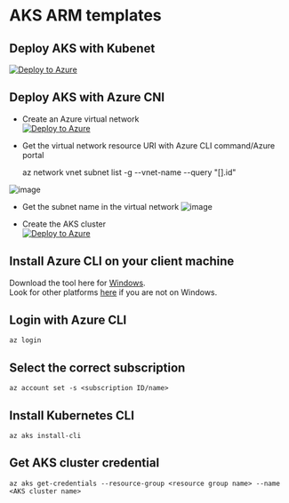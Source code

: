 # AKS ARM templates

## Deploy AKS with Kubenet <br/>
[![Deploy to Azure](https://aka.ms/deploytoazurebutton)](https://portal.azure.com/#create/Microsoft.Template/uri/https%3A%2F%2Fraw.githubusercontent.com%2Fmsftjonw%2FAKS_ARM_templates%2Fmaster%2FAKS_with_Kubenet%2Ftemplate.json)

## Deploy AKS with Azure CNI <br/>

- Create an Azure virtual network <br/>
[![Deploy to Azure](https://aka.ms/deploytoazurebutton)](https://portal.azure.com/#create/Microsoft.Template/uri/https%3A%2F%2Fraw.githubusercontent.com%2Fmsftjonw%2FAKS_ARM_templates%2Fmaster%2FAKS_with_AzureCNI%2Fazure_vnet_template.json)

- Get the virtual network resource URI with Azure CLI command/Azure portal <br/>
    
    az network vnet subnet list -g <resource group name> --vnet-name <virtual network name> --query "[].id"

![image](https://user-images.githubusercontent.com/35560783/163062556-e60bbc05-bcfe-417b-9063-03c7bd9ba8ac.png)

- Get the subnet name in the virtual network
![image](https://user-images.githubusercontent.com/35560783/163062696-edd65f34-ed3e-4ece-b893-9d242f38928c.png)

- Create the AKS cluster <br/>
[![Deploy to Azure](https://aka.ms/deploytoazurebutton)](https://portal.azure.com/#create/Microsoft.Template/uri/https%3A%2F%2Fraw.githubusercontent.com%2Fmsftjonw%2FAKS_ARM_templates%2Fmaster%2FAKS_with_AzureCNI%2Faks_template.json)

## Install Azure CLI on your client machine
Download the tool here for [Windows](https://aka.ms/installazurecliwindows). <br/>
Look for other platforms [here](https://docs.microsoft.com/en-us/cli/azure/install-azure-cli) if you are not on Windows.

## Login with Azure CLI
    az login

## Select the correct subscription
    az account set -s <subscription ID/name>

## Install Kubernetes CLI
    az aks install-cli
    
## Get AKS cluster credential
    az aks get-credentials --resource-group <resource group name> --name <AKS cluster name>



